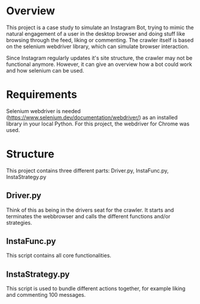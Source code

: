 # Overview

This project is a case study to simulate an Instagram Bot, trying to mimic the natural engagement of a user in the desktop browser and doing stuff like browsing through the feed, liking or commenting. The crawler itself is based on the selenium webdriver library, which can simulate browser interaction.

Since Instagram regularly updates it's site structure, the crawler may not be functional anymore. However, it can give an overview how a bot could work and how selenium can be used.

# Requirements

Selenium webdriver is needed (https://www.selenium.dev/documentation/webdriver/) as an installed library in your local Python. For this project, the webdriver for Chrome was used.

# Structure

This project contains three different parts: Driver.py, InstaFunc.py, InstaStrategy.py

## Driver.py

Think of this as being in the drivers seat for the crawler. It starts and terminates the webbrowser and calls the different functions and/or strategies.

## InstaFunc.py

This script contains all core functionalities.

## InstaStrategy.py

This script is used to bundle different actions together, for example liking and commenting 100 messages.
